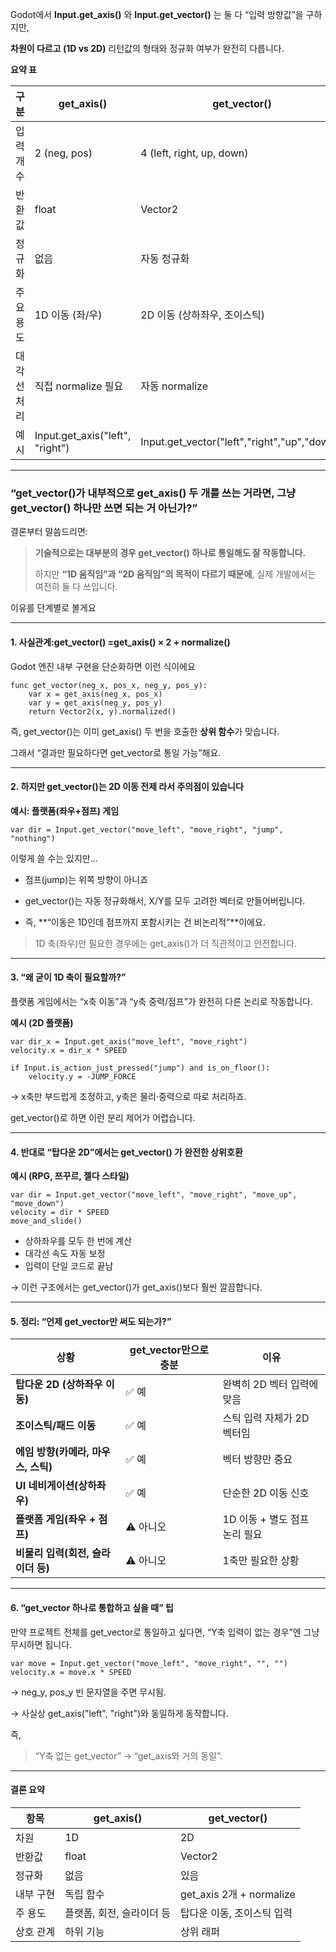 Godot에서 **Input.get_axis()** 와 **Input.get_vector()** 는 둘 다 “입력 방향값”을 구하지만,

**차원이 다르고 (1D vs 2D)** 리턴값의 형태와 정규화 여부가 완전히 다릅니다.

**요약 표**

|**구분**|get_axis()|get_vector()|
|---|---|---|
|입력 개수|2 (neg, pos)|4 (left, right, up, down)|
|반환값|float|Vector2|
|정규화|없음|자동 정규화|
|주요 용도|1D 이동 (좌/우)|2D 이동 (상하좌우, 조이스틱)|
|대각선 처리|직접 normalize 필요|자동 normalize|
|예시|Input.get_axis("left", "right")|Input.get_vector("left","right","up","down")|

---

### “get_vector()가 내부적으로 get_axis() 두 개를 쓰는 거라면, 그냥 get_vector() 하나만 쓰면 되는 거 아닌가?”
 
결론부터 말씀드리면:

> **기술적으로는 대부분의 경우 get_vector() 하나로 통일해도 잘 작동합니다.**
>
> 하지만 **“1D 움직임”과 “2D 움직임”의 목적이 다르기 때문에**, 실제 개발에서는 여전히 둘 다 쓰입니다.

이유를 단계별로 볼게요

---

#### 1. 사실관계:get_vector() =get_axis() × 2 + normalize()

Godot 엔진 내부 구현을 단순화하면 이런 식이에요

```gdscript
func get_vector(neg_x, pos_x, neg_y, pos_y):
    var x = get_axis(neg_x, pos_x)
    var y = get_axis(neg_y, pos_y)
    return Vector2(x, y).normalized()
```

즉, get_vector()는 이미 get_axis() 두 번을 호출한 **상위 함수**가 맞습니다.

그래서 “결과만 필요하다면 get_vector로 통일 가능”해요.

---

#### 2. 하지만 get_vector()는 2D 이동 전제 라서 주의점이 있습니다

**예시: 플랫폼(좌우+점프) 게임**

```gdscript
var dir = Input.get_vector("move_left", "move_right", "jump", "nothing")
```

이렇게 쓸 수는 있지만…

- 점프(jump)는 위쪽 방향이 아니죠
    
- get_vector()는 자동 정규화해서, X/Y를 모두 고려한 벡터로 만들어버립니다.
    
- 즉, **“이동은 1D인데 점프까지 포함시키는 건 비논리적”**이에요.

> 1D 축(좌우)만 필요한 경우에는 get_axis()가 더 직관적이고 안전합니다.

---

#### 3. “왜 굳이 1D 축이 필요할까?”

플랫폼 게임에서는 “x축 이동”과 “y축 중력/점프”가 완전히 다른 논리로 작동합니다.

**예시 (2D 플랫폼)**

```gdscript
var dir_x = Input.get_axis("move_left", "move_right")
velocity.x = dir_x * SPEED

if Input.is_action_just_pressed("jump") and is_on_floor():
    velocity.y = -JUMP_FORCE
```

→ x축만 부드럽게 조정하고, y축은 물리·중력으로 따로 처리하죠.

get_vector()로 하면 이런 분리 제어가 어렵습니다.

---

#### 4. 반대로 “탑다운 2D”에서는 get_vector() 가 완전한 상위호환

**예시 (RPG, 쯔꾸르, 젤다 스타일)**

```gdscript
var dir = Input.get_vector("move_left", "move_right", "move_up", "move_down")
velocity = dir * SPEED
move_and_slide()
```

- 상하좌우를 모두 한 번에 계산
- 대각선 속도 자동 보정 
- 입력이 단일 코드로 끝남

→ 이런 구조에서는 get_vector()가 get_axis()보다 훨씬 깔끔합니다.

---

#### 5. 정리: “언제 get_vector만 써도 되는가?”

|**상황**|**get_vector만으로 충분**|**이유**|
|---|---|---|
|**탑다운 2D (상하좌우 이동)**|✅ 예|완벽히 2D 벡터 입력에 맞음|
|**조이스틱/패드 이동**|✅ 예|스틱 입력 자체가 2D 벡터임|
|**에임 방향(카메라, 마우스, 스틱)**|✅ 예|벡터 방향만 중요|
|**UI 네비게이션(상하좌우)**|✅ 예|단순한 2D 이동 신호|
|**플랫폼 게임(좌우 + 점프)**|⚠️ 아니오|1D 이동 + 별도 점프 논리 필요|
|**비물리 입력(회전, 슬라이더 등)**|⚠️ 아니오|1축만 필요한 상황|

---

#### 6. “get_vector 하나로 통합하고 싶을 때” 팁

만약 프로젝트 전체를 get_vector로 통일하고 싶다면, “Y축 입력이 없는 경우”엔 그냥 무시하면 됩니다.

```gdscript
var move = Input.get_vector("move_left", "move_right", "", "")
velocity.x = move.x * SPEED
```

→ neg_y, pos_y 빈 문자열을 주면 무시됨.

→ 사실상 get_axis("left", "right")와 동일하게 동작합니다.

즉,

> “Y축 없는 get_vector” → “get_axis와 거의 동일”.

---

#### 결론 요약

|**항목**|**get_axis()**|**get_vector()**|
|---|---|---|
|차원|1D|2D|
|반환값|float|Vector2|
|정규화|없음|있음|
|내부 구현|독립 함수|get_axis 2개 + normalize|
|주 용도|플랫폼, 회전, 슬라이더 등|탑다운 이동, 조이스틱 입력|
|상호 관계|하위 기능|상위 래퍼|

